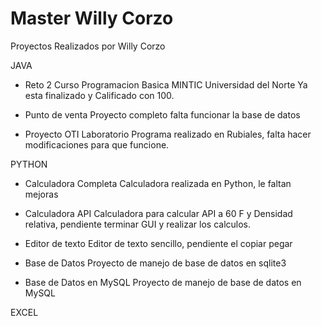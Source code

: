 # Master Willy Corzo

Proyectos Realizados por Willy Corzo

JAVA

- Reto 2 Curso Programacion Basica MINTIC Universidad del Norte
  Ya esta finalizado y Calificado con 100.

- Punto de venta
  Proyecto completo falta funcionar la base de datos

- Proyecto OTI Laboratorio
  Programa realizado en Rubiales, falta hacer modificaciones para que funcione.

PYTHON

- Calculadora Completa
  Calculadora realizada en Python, le faltan mejoras

- Calculadora API
  Calculadora para calcular API a 60 F y Densidad relativa, pendiente terminar GUI y realizar los calculos.

- Editor de texto
  Editor de texto sencillo, pendiente el copiar pegar

- Base de Datos
  Proyecto de manejo de base de datos en sqlite3

- Base de Datos en MySQL
  Proyecto de manejo de base de datos en MySQL

EXCEL
